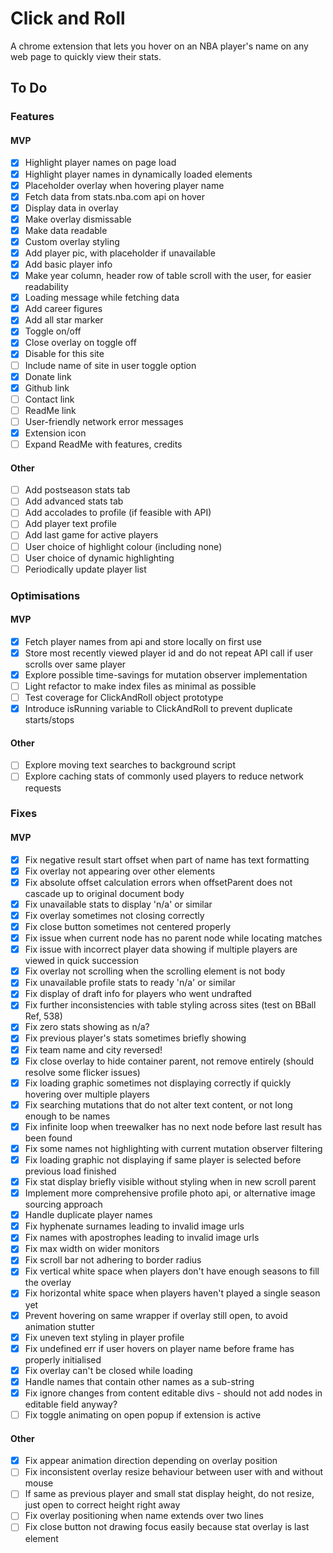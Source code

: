 # Click and Roll

A chrome extension that lets you hover on an NBA player's name on any web page to quickly view their stats.

## To Do

### Features

#### MVP

- [x] Highlight player names on page load
- [x] Highlight player names in dynamically loaded elements
- [x] Placeholder overlay when hovering player name
- [x] Fetch data from stats.nba.com api on hover
- [x] Display data in overlay
- [x] Make overlay dismissable
- [x] Make data readable
- [x] Custom overlay styling
- [x] Add player pic, with placeholder if unavailable
- [x] Add basic player info
- [x] Make year column, header row of table scroll with the user, for easier readability
- [x] Loading message while fetching data
- [x] Add career figures
- [x] Add all star marker
- [x] Toggle on/off
- [x] Close overlay on toggle off
- [x] Disable for this site
- [ ] Include name of site in user toggle option
- [x] Donate link
- [x] Github link
- [ ] Contact link
- [ ] ReadMe link
- [ ] User-friendly network error messages
- [x] Extension icon
- [ ] Expand ReadMe with features, credits

#### Other

- [ ] Add postseason stats tab
- [ ] Add advanced stats tab
- [ ] Add accolades to profile (if feasible with API)
- [ ] Add player text profile
- [ ] Add last game for active players
- [ ] User choice of highlight colour (including none)
- [ ] User choice of dynamic highlighting
- [ ] Periodically update player list

### Optimisations

#### MVP

- [x] Fetch player names from api and store locally on first use
- [x] Store most recently viewed player id and do not repeat API call if user scrolls over same player
- [x] Explore possible time-savings for mutation observer implementation
- [ ] Light refactor to make index files as minimal as possible
- [ ] Test coverage for ClickAndRoll object prototype
- [x] Introduce isRunning variable to ClickAndRoll to prevent duplicate starts/stops

#### Other

- [ ] Explore moving text searches to background script
- [ ] Explore caching stats of commonly used players to reduce network requests

### Fixes

#### MVP

- [x] Fix negative result start offset when part of name has text formatting
- [x] Fix overlay not appearing over other elements
- [x] Fix absolute offset calculation errors when offsetParent does not cascade up to original document body
- [x] Fix unavailable stats to display 'n/a' or similar
- [x] Fix overlay sometimes not closing correctly
- [x] Fix close button sometimes not centered properly
- [x] Fix issue when current node has no parent node while locating matches
- [x] Fix issue with incorrect player data showing if multiple players are viewed in quick succession
- [x] Fix overlay not scrolling when the scrolling element is not body
- [x] Fix unavailable profile stats to ready 'n/a' or similar
- [x] Fix display of draft info for players who went undrafted
- [x] Fix further inconsistencies with table styling across sites (test on BBall Ref, 538)
- [x] Fix zero stats showing as n/a?
- [x] Fix previous player's stats sometimes briefly showing
- [x] Fix team name and city reversed!
- [x] Fix close overlay to hide container parent, not remove entirely (should resolve some flicker issues)
- [x] Fix loading graphic sometimes not displaying correctly if quickly hovering over multiple players
- [x] Fix searching mutations that do not alter text content, or not long enough to be names
- [x] Fix infinite loop when treewalker has no next node before last result has been found
- [x] Fix some names not highlighting with current mutation observer filtering
- [x] Fix loading graphic not displaying if same player is selected before previous load finished
- [x] Fix stat display briefly visible without styling when in new scroll parent
- [x] Implement more comprehensive profile photo api, or alternative image sourcing approach
- [x] Handle duplicate player names
- [x] Fix hyphenate surnames leading to invalid image urls
- [x] Fix names with apostrophes leading to invalid image urls
- [x] Fix max width on wider monitors
- [x] Fix scroll bar not adhering to border radius
- [x] Fix vertical white space when players don't have enough seasons to fill the overlay
- [x] Fix horizontal white space when players haven't played a single season yet
- [x] Prevent hovering on same wrapper if overlay still open, to avoid animation stutter
- [x] Fix uneven text styling in player profile
- [x] Fix undefined err if user hovers on player name before frame has properly initialised
- [x] Fix overlay can't be closed while loading
- [x] Handle names that contain other names as a sub-string
- [x] Fix ignore changes from content editable divs - should not add nodes in editable field anyway?
- [ ] Fix toggle animating on open popup if extension is active

#### Other

- [x] Fix appear animation direction depending on overlay position
- [ ] Fix inconsistent overlay resize behaviour between user with and without mouse
- [ ] If same as previous player and small stat display height, do not resize, just open to correct height right away
- [ ] Fix overlay positioning when name extends over two lines
- [ ] Fix close button not drawing focus easily because stat overlay is last element
